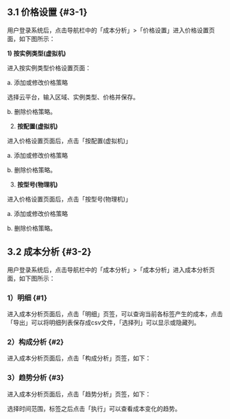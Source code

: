 ## 3.1 价格设置 {#3-1}

用户登录系统后，点击导航栏中的「成本分析」&gt;「价格设置」进入价格设置页面，如下图所示：

**1) 按实例类型(虚拟机)**

进入按实例类型价格设置页面：

a. 添加或修改价格策略

选择云平台，输入区域、实例类型、价格并保存。

b. 删除价格策略。

2) **按配置(虚拟机)**

进入价格设置页面后，点击「按配置(虚拟机)」

a. 添加或修改价格策略

b. 删除价格策略。

3) **按型号(物理机)**

进入价格设置页面后，点击「按型号(物理机)」

a. 添加或修改价格策略

b. 删除价格策略。

## 3.2 成本分析 {#3-2}

用户登录系统后，点击导航栏中的「成本分析」&gt;「成本分析」进入成本分析页面，如下图所示：

### **1）明细** {#1}

进入成本分析页面后，点击「明细」页签，可以查询当前各标签产生的成本，点击「导出」可以将明细列表保存成csv文件，「选择列」可以显示或隐藏列。

### **2）构成分析** {#2}

进入成本分析页面后，点击「构成分析」页签，如下：

### **3）趋势分析** {#3}

进入成本分析页面后，点击「趋势分析」页签，如下：

选择时间范围，标签之后点击「执行」可以查看成本变化的趋势。